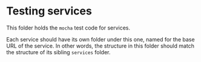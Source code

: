 # Testing services

This folder holds the `mocha` test code for services.

Each service should have its own folder under this one, named for the base URL of the service. In other words, the structure in this folder should match the structure of its sibling `services` folder.
